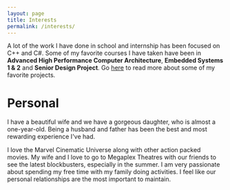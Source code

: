 ```yaml
---
layout: page
title: Interests
permalink: /interests/
---
```


A lot of the work I have done in school and internship has been focused on C++ and C#. Some of my favorite courses I have taken have been in **Advanced High Performance Computer Architecture**, **Embedded Systems 1 & 2** and **Senior Design Project**. Go [here](projects.md) to read more about some of my favorite projects.



# Personal

I have a beautiful wife and we have a gorgeous daughter, who is almost a one-year-old. Being a husband and father has been the best and most rewarding experience I've had.

I love the Marvel Cinematic Universe along with other action packed movies. My wife and I love to go to Megaplex Theatres with our friends to see the latest blockbusters, especially in the summer. I am very passionate about spending my free time with my family doing activities. I feel like our personal relationships are the most important to maintain.

